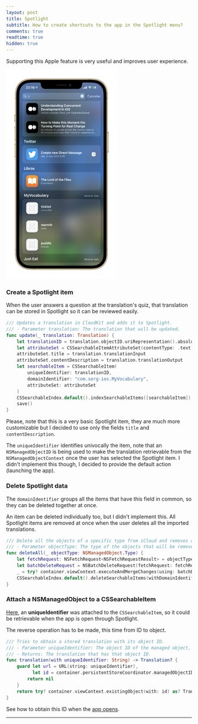 ```yaml
---
layout: post
title: Spotlight
subtitle: How to create shortcuts to the app in the Spotlight menu?
comments: true
readtime: true
hidden: true
---
```


Supporting this Apple feature is very useful and improves user experience.

<img src="../assets/img/my-vocabulary/spotlight/spotlight.png" width="300" class="center">

### Create a Spotlight item

When the user answers a question at the translation's quiz, that translation can be stored in Spotlight so it can be reviewed easily.

```swift
/// Updates a translation in CloudKit and adds it to Spotlight.
/// - Parameter translation: The translation that will be updated.
func update(_ translation: Translation) {
    let translationID = translation.objectID.uriRepresentation().absoluteString
    let attributeSet = CSSearchableItemAttributeSet(contentType: .text)
    attributeSet.title = translation.translationInput
    attributeSet.contentDescription = translation.translationOutput
    let searchableItem = CSSearchableItem(
        uniqueIdentifier: translationID,
        domainIdentifier: "com.serg-ios.MyVocabulary",
        attributeSet: attributeSet
    )
    CSSearchableIndex.default().indexSearchableItems([searchableItem])
    save()
}
```

Please, note that this is a very basic Spotlight item, they are much more customizable but I decided to use only the fields `title` and `contentDescription`.

The `uniqueIdentifier` identifies univocally the item, note that an `NSManagedObjectID` is being used to make the translation retrievable from the `NSManagedObjectContext` once the user has selected the Spotlight item. I didn't implement this though, I decided to provide the default action (launching the app).

### Delete Spotlight data

The `domainIdentifier` groups all the items that have this field in common, so they can be deleted together at once.

An item can be deleted individually too, but I didn't implement this. All Spotlight items are removed at once when the user deletes all the imported translations.

```swift
/// Delete all the objects of a specific type from iCloud and removes all Spotlight data.
/// - Parameter objectType: The type of the objects that will be removed.
func deleteAll(_ objectType: NSManagedObject.Type) {
    let fetchRequest: NSFetchRequest<NSFetchRequestResult> = objectType.fetchRequest()
    let batchDeleteRequest = NSBatchDeleteRequest(fetchRequest: fetchRequest)
    _ = try? container.viewContext.executeAndMergeChanges(using: batchDeleteRequest)
    CSSearchableIndex.default().deleteSearchableItems(withDomainIdentifiers: ["com.serg-ios.MyVocabulary"])
}
```

### Attach a NSManagedObject to  a CSSearchableItem

[Here](/2021-03-21-my-vocabulary-spotlight/), an **uniqueIdentifier** was attached to the `CSSearchableItem`, so it could be retrievable when the app is open through Spotlight.

The reverse operation has to be made, this time from ID to object.
```swift
/// Tries to obtain a stored translation with its object ID.
/// - Parameter uniqueIdentifier: The object ID of the managed object, a translation in this case.
/// - Returns: The translation that has that object ID.
func translation(with uniqueIdentifier: String) -> Translation? {
    guard let url = URL(string: uniqueIdentifier),
          let id = container.persistentStoreCoordinator.managedObjectID(forURIRepresentation: url) else {
        return nil
    }
    return try? container.viewContext.existingObject(with: id) as? Translation
}
```

See how to obtain this ID when the [app opens](/2021-03-25-my-vocabulary-open-the-app/).

---

